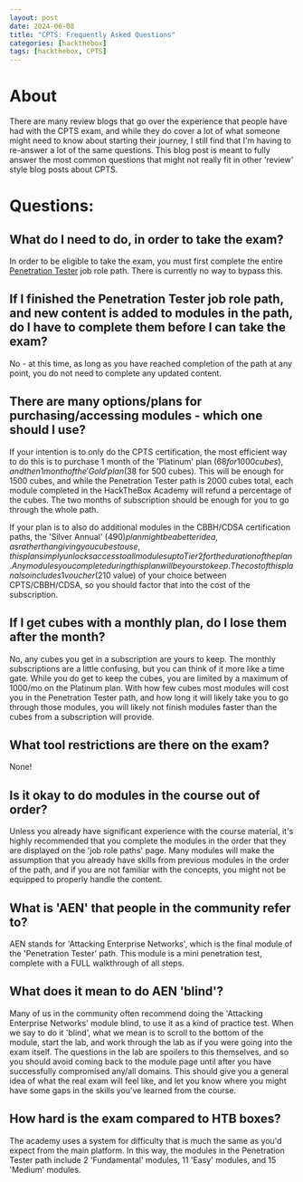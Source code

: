 ```yaml
---
layout: post
date: 2024-06-08
title: "CPTS: Frequently Asked Questions"
categories: [hackthebox]
tags: [hackthebox, CPTS]
---
```


# About
There are many review blogs that go over the experience that people have had with the CPTS exam, and while they do cover a lot of what someone might need to know about starting their journey, I still find that I'm having to re-answer a lot of the same questions. This blog post is meant to fully answer the most common questions that might not really fit in other 'review' style blog posts about CPTS.

# Questions:

## What do I need to do, in order to take the exam?

In order to be eligible to take the exam, you must first complete the entire [Penetration Tester](https://academy.hackthebox.com/paths/jobrole) job role path. There is currently no way to bypass this.


## If I finished the Penetration Tester job role path, and new content is added to modules in the path, do I have to complete them before I can take the exam?

No - at this time, as long as you have reached completion of the path at any point, you do not need to complete any updated content.


## There are many options/plans for purchasing/accessing modules - which one should I use?

If your intention is to only do the CPTS certification, the most efficient way to do this is to purchase 1 month of the 'Platinum' plan ($68 for 1000 cubes), and then 1 month of the 'Gold' plan ($38 for 500 cubes). This will be enough for 1500 cubes, and while the Penetration Tester path is 2000 cubes total, each module completed in the HackTheBox Academy will refund a percentage of the cubes. The two months of subscription should be enough for you to go through the whole path.

If your plan is to also do additional modules in the CBBH/CDSA certification paths, the 'Silver Annual' ($490) plan might be a better idea, as rather than giving you cubes to use, this plan simply unlocks access to all modules up to Tier 2 for the duration of the plan. Any modules you complete during this plan will be yours to keep. The cost of this plan also includes 1 voucher ($210 value) of your choice between CPTS/CBBH/CDSA, so you should factor that into the cost of the subscription.


## If I get cubes with a monthly plan, do I lose them after the month?

No, any cubes you get in a subscription are yours to keep. The monthly subscriptions are a little confusing, but you can think of it more like a time gate. While you do get to keep the cubes, you are limited by a maximum of 1000/mo on the Platinum plan. With how few cubes most modules will cost you in the Penetration Tester path, and how long it will likely take you to go through those modules, you will likely not finish modules faster than the cubes from a subscription will provide.

## What tool restrictions are there on the exam?

None!

## Is it okay to do modules in the course out of order?

Unless you already have significant experience with the course material, it's highly recommended that you complete the modules in the order that they are displayed on the 'job role paths' page. Many modules will make the assumption that you already have skills from previous modules in the order of the path, and if you are not familiar with the concepts, you might not be equipped to properly handle the content.


## What is 'AEN' that people in the community refer to?

AEN stands for 'Attacking Enterprise Networks', which is the final module of the 'Penetration Tester' path. This module is a mini penetration test, complete with a FULL walkthrough of all steps.


## What does it mean to do AEN 'blind'?

Many of us in the community often recommend doing the 'Attacking Enterprise Networks' module blind, to use it as a kind of practice test. When we say to do it 'blind', what we mean is to scroll to the bottom of the module, start the lab, and work through the lab as if you were going into the exam itself. The questions in the lab are spoilers to this themselves, and so you should avoid coming back to the module page until after you have successfully compromised any/all domains. This should give you a general idea of what the real exam will feel like, and let you know where you might have some gaps in the skills you've learned from the course.


## How hard is the exam compared to HTB boxes?

The academy uses a system for difficulty that is much the same as you'd expect from the main platform. In this way, the modules in the Penetration Tester path include 2 'Fundamental' modules, 11 'Easy' modules, and 15 'Medium' modules.
